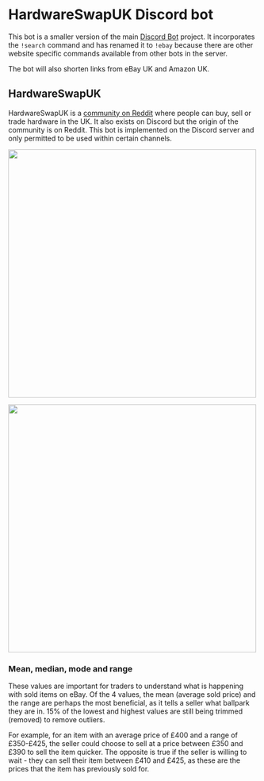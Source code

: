 # HardwareSwapUK Discord bot 

This bot is a smaller version of the main [Discord Bot](https://github.com/sachinlim/discord-bot) project. It incorporates the `!search` command and has renamed it to `!ebay` because there are other website specific commands available from other bots in the server. 

The bot will also shorten links from eBay UK and Amazon UK.


## HardwareSwapUK

HardwareSwapUK is a [community on Reddit](https://www.reddit.com/r/HardwareSwapUK/) where people can buy, sell or trade hardware in the UK. It also exists on Discord but the origin of the community is on Reddit. This bot is implemented on the Discord server and only permitted to be used within certain channels.

<p align="left">
  <img src="https://user-images.githubusercontent.com/80691974/212421681-012e0771-e3be-4997-8022-c385daee6d49.png" width="500">
</p>

<p align="left">
  <img src="https://user-images.githubusercontent.com/80691974/212488986-e4bcdba9-e1e8-4835-8299-a6e3d9405da6.png" width="500">
</p>


### Mean, median, mode and range

These values are important for traders to understand what is happening with sold items on eBay. Of the 4 values, the mean (average sold price) and the range are perhaps the most beneficial, as it tells a seller what ballpark they are in. 15% of the lowest and highest values are still being trimmed (removed) to remove outliers. 

For example, for an item with an average price of £400 and a range of £350-£425, the seller could choose to sell at a price between £350 and £390 to sell the item quicker. The opposite is true if the seller is willing to wait - they can sell their item between £410 and £425, as these are the prices that the item has previously sold for. 
